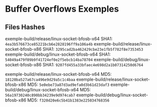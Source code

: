 # Buffer Overflows Exemples

## Files Hashes
exemple-build/release/linux-socket-bfosb-x64 SHA1: `4ea3b576673ce85221bcb6e2828196ff9a106a4b`
exemple-build/release/linux-socket-bfosb-x86 SHA1: `3295cad2ba462429cbe23e1fb5f782f8e7353453`
exemple-build/debug/linux-socket-bfosb-x64 SHA1:   `54049a479f09b9f41724ef0e2f5ebcb14ba78704`
exemple-build/debug/linux-socket-bfosb-x86 SHA1:   `9207fd455a33bfaec4e698d2a1b07314250d6764`

exemple-build/release/linux-socket-bfosb-x64 MD5:  `18120ba527a67ca496e9d29a5c1c4baa`
exemple-build/release/linux-socket-bfosb-x86 MD5:  `5e0ebe73a87d3ad9efa0d3b61d23daf3`
exemple-build/debug/linux-socket-bfosb-x64 MD5:    `56a19730240c890bb34239e9d974cab7`
exemple-build/debug/linux-socket-bfosb-x86 MD5:    `f320d20e6c5b41b1383e225034768356`
